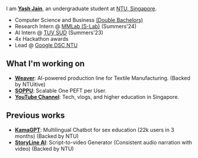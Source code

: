 
I am **[Yash Jain](https://yashjain14.github.io/)**, an undergraduate student at [NTU, Singapore](https://www.ntu.edu.sg/).

- Computer Science and Business [(Double Bachelors)](https://www.ntu.edu.sg/education/undergraduate-programme/double-degree-in-computer-science-and-business)
- Research Intern @ [MMLab (S-Lab)](https://www.mmlab-ntu.com) (Summers'24)
- AI Intern @ [TUV SUD](https://www.tuvsud.com) (Summers'23)
- 4x Hackathon awards
- Lead @ [Google DSC NTU](https://gdsc.community.dev/nanyang-technological-university/)

## What I'm working on
- **[Weaver](https://github.com/YashJain14)**: AI-powered production line for Textile Manufacturing. (Backed by NTUitive)
- **[SOPPU](https://github.com/YashJain14)**: Scalable One PEFT per User.
- **[YouTube Channel](https://www.youtube.com/YashChopra1411)**: Tech, vlogs, and higher education in Singapore. 

## Previous works
- **[KamaGPT](https://www.kamagpt.in/)**: Multilingual Chatbot for sex education (22k users in 3 months) (Backed by NTU)
- **[StoryLine AI](https://www.storylineai.in/)**: Script-to-video Generator (Consistent audio narration with video) (Backed by NTU)
